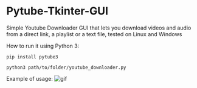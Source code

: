 # Pytube-Tkinter-GUI
Simple Youtube Downloader GUI that lets you download videos and audio from a direct link, a playlist or a text file, tested on Linux and Windows

How to run it using Python 3:
```
pip install pytube3
```
```
python3 path/to/folder/youtube_downloader.py
```
Example of usage:
![gif](https://media.giphy.com/media/f4VZrMW6dYa2qD0pAS/giphy.gif)
